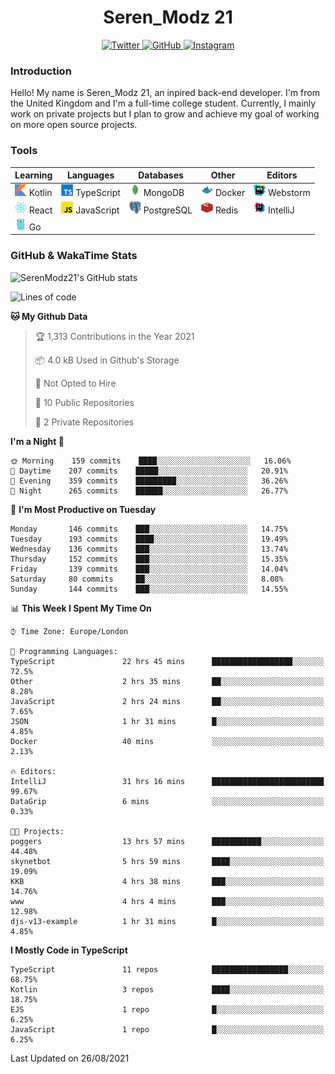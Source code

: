 <div align="center">
  <h1>Seren_Modz 21</h1>
  <a href="https://twitter.com/SerenModz21">
    <img alt="Twitter" src="https://img.shields.io/badge/twitter%20-%231DA1F2.svg?&style=for-the-badge&logo=Twitter&logoColor=white">
  </a>
  <a href="https://github.com/SerenModz21">
    <img alt="GitHub" src="https://img.shields.io/badge/github%20-%23121011.svg?&style=for-the-badge&logo=github&logoColor=white">
  </a>
  <a href="https://www.instagram.com/serenmodz21">
    <img alt="Instagram" src="https://img.shields.io/badge/instagram%20-%23E4405F.svg?&style=for-the-badge&logo=Instagram&logoColor=white">
  </a>
</div>

### Introduction

Hello! My name is Seren_Modz 21, an inpired back-end developer. I'm from the United Kingdom and I'm a full-time college student. Currently, I mainly work on private projects but I plan to grow and achieve my goal of working on more open source projects. 

### Tools

 **Learning**                                        | **Languages**                                               | **Databases**                                               | **Other**                                           | **Editors**                                                  
-----------------------------------------------------|-------------------------------------------------------------|-------------------------------------------------------------|-----------------------------------------------------|--------------------------------------------------------------
 <img width="19px" src="./assets/kotlin.svg"> Kotlin | <img width="19px" src="./assets/typescript.svg"> TypeScript | <img width="19px" src="./assets/mongodb.svg"> MongoDB       | <img width="19px" src="./assets/docker.svg"> Docker | <img width="19px" src="./assets/webstorm.svg"> Webstorm      
 <img width="19px" src="./assets/react.svg"> React   | <img width="19px" src="./assets/javascript.svg"> JavaScript | <img width="19px" src="./assets/postgresql.svg"> PostgreSQL | <img width="19px" src="./assets/redis.svg"> Redis   | <img width="19px" src="./assets/intellij-idea.svg"> IntelliJ
 <img width="19px" src="./assets/go.svg"> Go         |                                                             |                                                             |                                                     |                                                                                                               

### GitHub & WakaTime Stats

![SerenModz21's GitHub stats](https://github-readme-stats.vercel.app/api?username=SerenModz21&show_icons=true&theme=dark)

<!--START_SECTION:waka-->
![Lines of code](https://img.shields.io/badge/From%20Hello%20World%20I%27ve%20Written-18584%20lines%20of%20code-blue)

**🐱 My Github Data** 

> 🏆 1,313 Contributions in the Year 2021
 > 
> 📦 4.0 kB Used in Github's Storage 
 > 
> 🚫 Not Opted to Hire
 > 
> 📜 10 Public Repositories 
 > 
> 🔑 2 Private Repositories  
 > 
**I'm a Night 🦉** 

```text
🌞 Morning    159 commits    ████░░░░░░░░░░░░░░░░░░░░░   16.06% 
🌆 Daytime    207 commits    █████░░░░░░░░░░░░░░░░░░░░   20.91% 
🌃 Evening    359 commits    █████████░░░░░░░░░░░░░░░░   36.26% 
🌙 Night      265 commits    ██████░░░░░░░░░░░░░░░░░░░   26.77%

```
📅 **I'm Most Productive on Tuesday** 

```text
Monday       146 commits    ███░░░░░░░░░░░░░░░░░░░░░░   14.75% 
Tuesday      193 commits    ████░░░░░░░░░░░░░░░░░░░░░   19.49% 
Wednesday    136 commits    ███░░░░░░░░░░░░░░░░░░░░░░   13.74% 
Thursday     152 commits    ███░░░░░░░░░░░░░░░░░░░░░░   15.35% 
Friday       139 commits    ███░░░░░░░░░░░░░░░░░░░░░░   14.04% 
Saturday     80 commits     ██░░░░░░░░░░░░░░░░░░░░░░░   8.08% 
Sunday       144 commits    ███░░░░░░░░░░░░░░░░░░░░░░   14.55%

```


📊 **This Week I Spent My Time On** 

```text
⌚︎ Time Zone: Europe/London

💬 Programming Languages: 
TypeScript               22 hrs 45 mins      ██████████████████░░░░░░░   72.5% 
Other                    2 hrs 35 mins       ██░░░░░░░░░░░░░░░░░░░░░░░   8.28% 
JavaScript               2 hrs 24 mins       ██░░░░░░░░░░░░░░░░░░░░░░░   7.65% 
JSON                     1 hr 31 mins        █░░░░░░░░░░░░░░░░░░░░░░░░   4.85% 
Docker                   40 mins             ░░░░░░░░░░░░░░░░░░░░░░░░░   2.13%

🔥 Editors: 
IntelliJ                 31 hrs 16 mins      █████████████████████████   99.67% 
DataGrip                 6 mins              ░░░░░░░░░░░░░░░░░░░░░░░░░   0.33%

🐱‍💻 Projects: 
poggers                  13 hrs 57 mins      ███████████░░░░░░░░░░░░░░   44.48% 
skynetbot                5 hrs 59 mins       ████░░░░░░░░░░░░░░░░░░░░░   19.09% 
KKB                      4 hrs 38 mins       ███░░░░░░░░░░░░░░░░░░░░░░   14.76% 
www                      4 hrs 4 mins        ███░░░░░░░░░░░░░░░░░░░░░░   12.98% 
djs-v13-example          1 hr 31 mins        █░░░░░░░░░░░░░░░░░░░░░░░░   4.85%

```

**I Mostly Code in TypeScript** 

```text
TypeScript               11 repos            █████████████████░░░░░░░░   68.75% 
Kotlin                   3 repos             ████░░░░░░░░░░░░░░░░░░░░░   18.75% 
EJS                      1 repo              █░░░░░░░░░░░░░░░░░░░░░░░░   6.25% 
JavaScript               1 repo              █░░░░░░░░░░░░░░░░░░░░░░░░   6.25%

```



 Last Updated on 26/08/2021
<!--END_SECTION:waka-->
